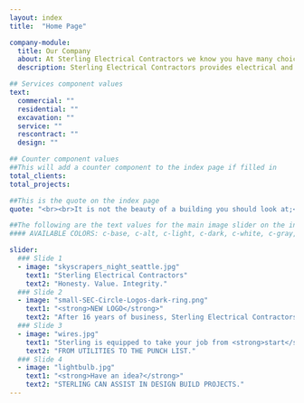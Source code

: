 ```yaml
---
layout: index
title:  "Home Page"

company-module:
  title: Our Company
  about: At Sterling Electrical Contractors we know you have many choices to serve your electrical needs. We separate ourselves from our competitors by placing our customers first - that’s why we have so many smiling customers, rave reviews and enthusiastic referrals.
  description: Sterling Electrical Contractors provides electrical and excavation work for commercial and residential.

## Services component values
text:
  commercial: ""
  residential: ""
  excavation: ""
  service: ""
  rescontract: ""
  design: ""

## Counter component values
##This will add a counter component to the index page if filled in
total_clients:
total_projects:

##This is the quote on the index page
quote: "<br><br>It is not the beauty of a building you should look at;<br>it's the construction of the foundation that will stand the test of time. <br>-David Allan Coe"

##The following are the text values for the main image slider on the index page
#### AVAILABLE COLORS: c-base, c-alt, c-light, c-dark, c-white, c-gray, c-black, c-red

slider:
  ### Slide 1
  - image: "skyscrapers_night_seattle.jpg"
    text1: "Sterling Electrical Contractors"
    text2: "Honesty. Value. Integrity."
  ### Slide 2
  - image: "small-SEC-Circle-Logos-dark-ring.png"
    text1: "<strong>NEW LOGO</strong>"
    text2: "After 16 years of business, Sterling Electrical Contractors now has a brand new logo!"
  ### Slide 3
  - image: "wires.jpg"
    text1: "Sterling is equipped to take your job from <strong>start</strong> to <strong>finish</strong>. "
    text2: "FROM UTILITIES TO THE PUNCH LIST."
  ### Slide 4
  - image: "lightbulb.jpg"
    text1: "<strong>Have an idea?</strong>"
    text2: "STERLING CAN ASSIST IN DESIGN BUILD PROJECTS."
---
```

